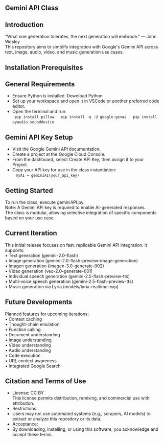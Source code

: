 ## Gemini API Class  
## Introduction  
"What one generation tolerates, the next generation will embrace." — John Wesley  
This repository aims to simplify integration with Google's Gemini API across text, image, audio, video, and music generation use cases.  

## Installation Prerequisites  
## General Requirements  
- Ensure Python is installed: Download Python  
- Set up your workspace and open it in VSCode or another preferred code editor.  
- Open the terminal and run:  
 ` ` `pip install pillow  
pip install -q -U google-genai  
pip install pyaudio sounddevice   ` ` `  


## Gemini API Key Setup  
- Visit the Google Gemini API documentation.  
- Create a project at the Google Cloud Console.  
- From the dashboard, select Create API Key, then assign it to your Project.  
- Copy your API key for use in the class instantiation:  
 ` ` `myAI = geminiAI(your_api_key)   ` ` `  



## Getting Started  
To run the class, execute geminiAPI.py.  
Note: A Gemini API key is required to enable AI-generated responses.  
The class is modular, allowing selective integration of specific components based on your use case.  


## Current Iteration  
This initial release focuses on fast, replicable Gemini API integration. It supports:  
• Text generation (gemini-2.0-flash)  
• Image generation (gemini-2.0-flash-preview-image-generation)  
• Imagen generation (imagen-3.0-generate-002)  
• Video generation (veo-2.0-generate-001)  
• Individual speech generation (gemini-2.5-flash-preview-tts)  
• Multi-voice speech generation (gemini-2.5-flash-preview-tts)  
• Music generation via Lyria (models/lyria-realtime-exp)  


## Future Developments  
Planned features for upcoming iterations:  
• Context caching  
• Thought-chain emulation  
• Function calling  
• Document understanding  
• Image understanding  
• Video understanding  
• Audio understanding  
• Code execution  
• URL context awareness  
• Integrated Google Search  


## Citation and Terms of Use  
- License: CC BY  
This license permits distribution, remixing, and commercial use with attribution.  
- Restrictions:  
-   Users may not use automated systems (e.g., scrapers, AI models) to extract or analyze this repository or its data.  
- Acceptance:  
-   By downloading, installing, or using this software, you acknowledge and accept these terms.  
